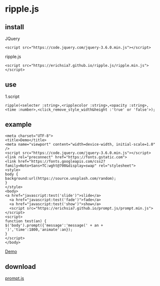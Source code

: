# ripple.js
## install
JQuery
```
<script src="https://code.jquery.com/jquery-3.6.0.min.js"></script>
```
ripple.js
```
<script src="https://erichsia7.github.io/ripple.js/ripple.min.js"></script>
```
## use
1.script
```
ripple(<selecter :string>,<ripplecolor :string>,<opacity :string>,<time :number>,<click_remove_style_width&height :'true' or 'false'>);
```
## example
```
<meta charset="UTF-8">
<title>Demo</title>
<meta name="viewport" content="width=device-width, initial-scale=1.0" />
<script src="https://code.jquery.com/jquery-3.6.0.min.js"></script>
<link rel="preconnect" href="https://fonts.gstatic.com"> 
<link href="https://fonts.googleapis.com/css2?family=Noto+Sans+TC:wght@700&display=swap" rel="stylesheet">
<style>
body {
background:url(https://source.unsplash.com/random);
}
</style>
<body>
<a href="javascript:test('slide')">slide</a>
  <a href="javascript:test('fade')">fade</a>
  <a href="javascript:test('show')">show</a>
  <script src="https://erichsia7.github.io/prompt.js/prompt.min.js"></script>
<script>
function test(an) {
$('body').prompt({'message':'message(' + an + ')','time':1800,'animate':an});
}
</script>
</body>
```
[Demo](https://erichsia7.github.io/prompt.js/demo.html#)
## download
[prompt.js](https://github.com/EricHsia7/prompt.js/raw/main/prompt.js)
